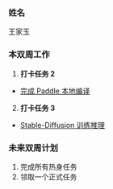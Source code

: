 ### 姓名

王家玉

### 本双周工作

1. **打卡任务 2**
- [完成 Paddle 本地编译](https://github.com/PaddlePaddle/Paddle/issues/61482#warmup-tasks-2)
   
2. **打卡任务 3**
- [Stable-Diffusion 训练推理](https://github.com/PaddlePaddle/PaddleMIX/issues/273)
   

### 未来双周计划

1. 完成所有热身任务
2. 领取一个正式任务